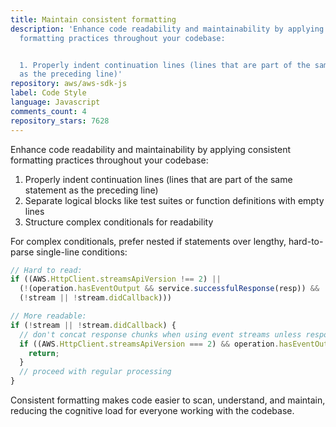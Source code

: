 ```yaml
---
title: Maintain consistent formatting
description: 'Enhance code readability and maintainability by applying consistent
  formatting practices throughout your codebase:


  1. Properly indent continuation lines (lines that are part of the same statement
  as the preceding line)'
repository: aws/aws-sdk-js
label: Code Style
language: Javascript
comments_count: 4
repository_stars: 7628
---
```


Enhance code readability and maintainability by applying consistent formatting practices throughout your codebase:

1. Properly indent continuation lines (lines that are part of the same statement as the preceding line)
2. Separate logical blocks like test suites or function definitions with empty lines
3. Structure complex conditionals for readability

For complex conditionals, prefer nested if statements over lengthy, hard-to-parse single-line conditions:

```javascript
// Hard to read:
if ((AWS.HttpClient.streamsApiVersion !== 2) ||
  (!(operation.hasEventOutput && service.successfulResponse(resp)) &&
  (!stream || !stream.didCallback)))

// More readable:
if (!stream || !stream.didCallback) {
  // don't concat response chunks when using event streams unless response is unsuccessful
  if ((AWS.HttpClient.streamsApiVersion === 2) && operation.hasEventOutput && service.successfulResponse(resp)) {
    return;
  }
  // proceed with regular processing
}
```

Consistent formatting makes code easier to scan, understand, and maintain, reducing the cognitive load for everyone working with the codebase.
